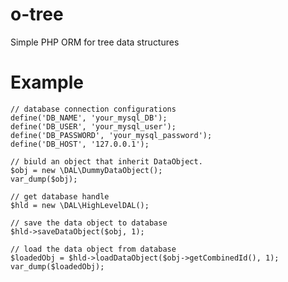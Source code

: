 # o-tree
Simple PHP ORM for tree data structures

# Example

    // database connection configurations
    define('DB_NAME', 'your_mysql_DB');
    define('DB_USER', 'your_mysql_user');
    define('DB_PASSWORD', 'your_mysql_password');
    define('DB_HOST', '127.0.0.1');
    
    // biuld an object that inherit DataObject. 
    $obj = new \DAL\DummyDataObject();
    var_dump($obj);
    
    // get database handle
    $hld = new \DAL\HighLevelDAL();
    
    // save the data object to database
    $hld->saveDataObject($obj, 1);
    
    // load the data object from database
    $loadedObj = $hld->loadDataObject($obj->getCombinedId(), 1);
    var_dump($loadedObj);
    
